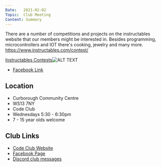 ```yaml
---
Date:   2021-02-02
Topic:  Club Meeting
Content: Summary
---
```

There are a number of competitions and projects on the instructables website that our members might be interested in.
Besides programming, microcontrollers and IOT there's cooking, jewelry and many more.
https://www.instructables.com/contest/

[Instructables Contests](https://l.facebook.com/l.php?u=https%3A%2F%2Fwww.instructables.com%2Fcontest%2F&h=AT3-sUqOBMfZR8L6AlmLHg2wUd3idiiY8-Ha9iTxgevt1McidIFmIfduauKovTt-6rNpuEyolT0oPRNOCO2lxpt1MEz-rlIO8s8ggnRGfUp-Vtq8acCR8QIOJXnaCL6X&s=1)![ALT TEXT](https://external.fbhx6-1.fna.fbcdn.net/emg1/v/t13/17435381248865730092?url=https%3A%2F%2Fwww.instructables.com%2Fassets%2Fimg%2Fcontest%2Fcontests-preview.jpg&fb_obo=1&utld=instructables.com&stp=c0.5000x0.5000f_dst-emg0_p405x405_q75&ccb=13-1&oh=06_AbEReDcjzEKRm40E8ULcvwNNuCjqYZdgOTUgo769TopsVA&oe=65280A4C&_nc_sid=e609ca)

* [Facebook Link](https://www.facebook.com/1481985248595237/posts/3464334043693671/)

## Location

* Curborough Community Centre
* WS13 7NY
* Code Club
* Wednesdays 5:30 - 6:30pm
* 7 - 15 year olds welcome

## Club Links

* [Code Club Website](https://lichfield-code-club.github.io/)
* [Facebook Page](https://www.facebook.com/LichfieldCoders)
* [Discord club messages](https://discord.gg/szz6xGK)
